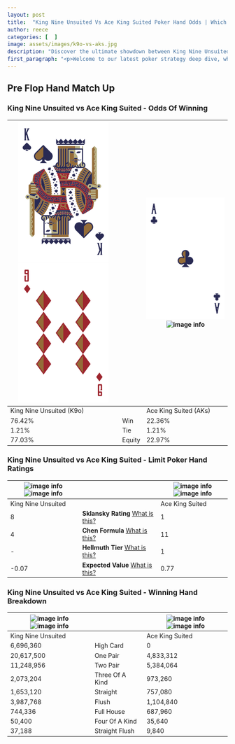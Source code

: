 ```yaml
---
layout: post
title:  "King Nine Unsuited Vs Ace King Suited Poker Hand Odds | Which Is The Better Hand In Poker? A Complete Guide"
author: reece
categories: [  ]
image: assets/images/k9o-vs-aks.jpg
description: "Discover the ultimate showdown between King Nine Unsuited and Ace King Suited in poker! Uncover the odds, strategies, and scenarios where one hand triumphs over the other. Get ready to up your poker game with this thrilling analysis."
first_paragraph: "<p>Welcome to our latest poker strategy deep dive, where we're pitting two distinct hands against each other in a high-stakes showdown: King Nine Unsuited vs Ace King Suited.</p><p>In the dynamic world of poker, every decision counts, and knowing which hand holds the upper hand is key to your success at the table.</p><p>In this article, we'll dissect these two hands, explore the scenarios where one dominates the other, and equip you with the knowledge to make strategic choices that can tip the odds in your favor.</p><p>Get ready to unravel the intriguing dynamics of these poker hands and elevate your game to new heights.</p>"
---
```




[comment]: # (sp0)

## Pre Flop Hand Match Up

<div class="table hand-ratings" markdown="1"> 



### King Nine Unsuited vs Ace King Suited - Odds Of Winning


    
| ![image info](assets/images/hand1/k.png) ![image info](assets/images/hand1/9o.png) |  | ![image info](assets/images/hand2/a.png) ![image info](assets/images/hand2/ks.png) |
| -------- | -------- | -------- |
| King Nine Unsuited (K9o) |  | Ace King Suited (AKs) |
| 76.42% | Win | 22.36% |
| 1.21% | Tie | 1.21% |
| 77.03% | Equity | 22.97% |




[comment]: # (sp1)



### King Nine Unsuited vs Ace King Suited - Limit Poker Hand Ratings


    
| ![image info](https://www.riverpairs.com/assets/images/hand1/k.png) ![image info](https://www.riverpairs.com/assets/images/hand1/9o.png) |  | ![image info](https://www.riverpairs.com/assets/images/hand2/a.png) ![image info](https://www.riverpairs.com/assets/images/hand2/ks.png) |
| -------- | -------- | -------- |
| King Nine Unsuited |  | Ace King Suited |
| 8 | **Sklansky Rating** [What is this?](/sklansky-rating-explained) | 1 |
| 4 | **Chen Formula** [What is this?](/chen-formula-explained) | 11 |
| - | **Hellmuth Tier** [What is this?](/Hellmuth-tier-explained) | 1 |
| -0.07 | **Expected Value** [What is this?](/expected-value-explained) | 0.77 |




[comment]: # (sp2)



### King Nine Unsuited vs Ace King Suited - Winning Hand Breakdown


    
| ![image info](https://www.riverpairs.com/assets/images/hand1/k.png) ![image info](https://www.riverpairs.com/assets/images/hand1/9o.png) |  | ![image info](https://www.riverpairs.com/assets/images/hand2/a.png) ![image info](https://www.riverpairs.com/assets/images/hand2/ks.png) |
| -------- | -------- | -------- |
| King Nine Unsuited |  | Ace King Suited |
| 6,696,360 | High Card | 0 |
| 20,617,500 | One Pair | 4,833,312 |
| 11,248,956 | Two Pair | 5,384,064 |
| 2,073,204 | Three Of A Kind | 973,260 |
| 1,653,120 | Straight | 757,080 |
| 3,987,768 | Flush | 1,104,840 |
| 744,336 | Full House | 687,960 |
| 50,400 | Four Of A Kind | 35,640 |
| 37,188 | Straight Flush | 9,840 |




[comment]: # (sp3)



</div>

[comment]: # (sp4)



[comment]: # (sp5)

